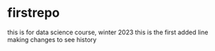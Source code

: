 # firstrepo
this is for data science course, winter 2023
this is the first added line
making changes to see history
